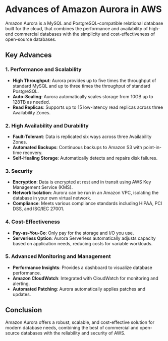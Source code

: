 # Advances of Amazon Aurora in AWS

Amazon Aurora is a MySQL and PostgreSQL-compatible relational database built for the cloud, that combines the performance and availability of high-end commercial databases with the simplicity and cost-effectiveness of open-source databases.

## Key Advances

### 1. Performance and Scalability
- **High Throughput**: Aurora provides up to five times the throughput of standard MySQL and up to three times the throughput of standard PostgreSQL.
- **Auto-Scaling**: Aurora automatically scales storage from 10GB up to 128TB as needed.
- **Read Replicas**: Supports up to 15 low-latency read replicas across three Availability Zones.

### 2. High Availability and Durability
- **Fault-Tolerant**: Data is replicated six ways across three Availability Zones.
- **Automated Backups**: Continuous backups to Amazon S3 with point-in-time recovery.
- **Self-Healing Storage**: Automatically detects and repairs disk failures.

### 3. Security
- **Encryption**: Data is encrypted at rest and in transit using AWS Key Management Service (KMS).
- **Network Isolation**: Aurora can be run in an Amazon VPC, isolating the database in your own virtual network.
- **Compliance**: Meets various compliance standards including HIPAA, PCI DSS, and ISO/IEC 27001.

### 4. Cost-Effectiveness
- **Pay-as-You-Go**: Only pay for the storage and I/O you use.
- **Serverless Option**: Aurora Serverless automatically adjusts capacity based on application needs, reducing costs for variable workloads.

### 5. Advanced Monitoring and Management
- **Performance Insights**: Provides a dashboard to visualize database performance.
- **Amazon CloudWatch**: Integrated with CloudWatch for monitoring and alerting.
- **Automated Patching**: Aurora automatically applies patches and updates.

## Conclusion
Amazon Aurora offers a robust, scalable, and cost-effective solution for modern database needs, combining the best of commercial and open-source databases with the reliability and security of AWS.
